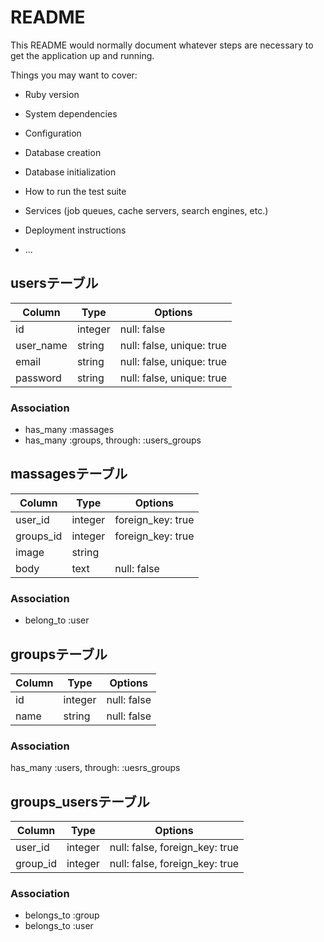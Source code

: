 # README

This README would normally document whatever steps are necessary to get the
application up and running.

Things you may want to cover:

* Ruby version

* System dependencies

* Configuration

* Database creation

* Database initialization

* How to run the test suite

* Services (job queues, cache servers, search engines, etc.)

* Deployment instructions

* ...

## usersテーブル

|Column|Type|Options|
|------|----|-------|
|id|integer|null: false|
|user_name|string|null: false, unique: true|
|email|string|null: false, unique: true|
|password|string|null: false, unique: true|

### Association
- has_many :massages
- has_many :groups, through: :users_groups

## massagesテーブル

|Column|Type|Options|
|------|----|-------|
|user_id|integer|foreign_key: true|
|groups_id|integer|foreign_key: true|
|image|string|
|body|text|null: false|

### Association
- belong_to :user

## groupsテーブル

|Column|Type|Options|
|------|----|-------|
|id|integer|null: false|
|name|string|null: false|

### Association
has_many :users, through: :uesrs_groups

## groups_usersテーブル

|Column|Type|Options|
|------|----|-------|
|user_id|integer|null: false, foreign_key: true|
|group_id|integer|null: false, foreign_key: true|

### Association
- belongs_to :group
- belongs_to :user
